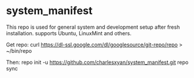 system_manifest
===============

This repo is used for general system and development setup after fresh installation.
supports Ubuntu, LinuxMint and others.

Get repo:
  curl https://dl-ssl.google.com/dl/googlesource/git-repo/repo > ~/bin/repo

Then:
  repo init -u https://github.com/charlesxyan/system_manifest.git
  repo sync



